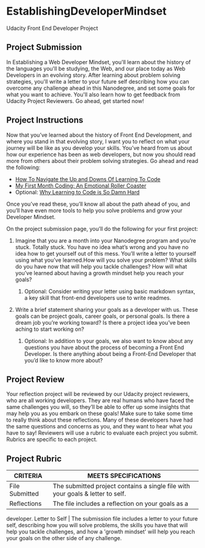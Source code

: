 # EstablishingDeveloperMindset

Udacity Front End Developer Project


## Project Submission

In Establishing a Web Developer Mindset, you'll learn about the history of the languages you'll be studying, the Web, and our place today as Web Developers in an evolving story. After learning about problem solving strategies, you'll write a letter to your future self describing how you can overcome any challenge ahead in this Nanodegree, and set some goals for what you want to achieve. You'll also learn how to get feedback from Udacity Project Reviewers. Go ahead, get started now!


## Project Instructions 

Now that you’ve learned about the history of Front End Development, and where you stand in that evolving story, I want you to reflect on what your journey will be like as you develop your skills. You’ve heard from us about how our experience has been as web developers, but now you should read more from others about their problem solving strategies. Go ahead and read the following:

* [How To Navigate the Up and Downs Of Learning To Code](http://www.codeconquest.com/blog/how-to-navigate-the-up-and-downs-of-learning-to-code/) 
* [My First Month Coding: An Emotional Roller Coaster](https://www.thinkful.com/blog/my-first-month-coding-an-emotional-roller-coaster/) 
* Optional: [Why Learning to Code is So Damn Hard](http://www.vikingcodeschool.com/posts/why-learning-to-code-is-so-damn-hard)

Once you’ve read these, you’ll know all about the path ahead of you, and you’ll have even more tools to help you solve problems and grow your Developer Mindset.

On the project submission page, you’ll do the following for your first
project:

1. Imagine that you are a month into your Nanodegree program and you’re stuck. Totally stuck. You have no idea what’s wrong and you have no idea how to get yourself out of this mess. You’ll write a letter to yourself using what you’ve learned.How will you solve your problem? What skills do you have now that will help you tackle challenges? How will what you’ve learned about having a growth mindset help you reach your goals?
   1. Optional: Consider writing your letter using basic markdown syntax, a key skill that front-end developers use to write readmes.

2. Write a brief statement sharing your goals as a developer with us. These goals can be project goals, career goals, or personal goals. Is there a dream job you’re working toward? Is there a project idea you’ve been aching to start working on? 
   1. Optional: In addition to your goals, we also want to know about any questions you have about the process of becoming a Front End Developer. Is there anything about being a Front-End Developer that you’d like to know more about?


## Project Review 

Your reflection project will be reviewed by our Udacity project reviewers, who are all working developers. They are real humans who have faced the same challenges you will, so they’ll be able to offer up some insights that may help you as you embark on these goals! Make sure to take some time to really think about these reflections. Many of these developers have had the same questions and concerns as you, and they want to hear what you have to say! Reviewers will use a rubric to evaluate each project you submit. Rubrics are specific to each project.


## Project Rubric 

CRITERIA 		|	MEETS SPECIFICATIONS 
------------	|	--------------------
File Submitted 	|	The submitted project contains a single file with your goals & letter to self.
Reflections 	|	The file includes a reflection on your goals as a
developer.
Letter to Self	|	The submission file includes a letter to your future self, describing how you will solve problems, the skills you have that will help you tackle challenges, and how a 'growth mindset' will help you reach your goals on the other side of any challenge.

